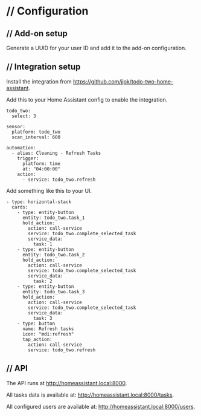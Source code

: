 // Configuration
================

// Add-on setup
---------------

Generate a UUID for your user ID and add it to the add-on configuration.


// Integration setup
--------------------

Install the integration from https://github.com/jjok/todo-two-home-assistant.

Add this to your Home Assistant config to enable the integration.

    todo_two:
      select: 3

    sensor:
      platform: todo_two
      scan_interval: 600

    automation:
      - alias: Cleaning - Refresh Tasks
        trigger:
          platform: time
          at: "04:00:00"
        action:
          - service: todo_two.refresh

Add something like this to your UI.

    - type: horizontal-stack
      cards:
        - type: entity-button
          entity: todo_two.task_1
          hold_action:
            action: call-service
            service: todo_two.complete_selected_task
            service_data:
              task: 1
        - type: entity-button
          entity: todo_two.task_2
          hold_action:
            action: call-service
            service: todo_two.complete_selected_task
            service_data:
              task: 2
        - type: entity-button
          entity: todo_two.task_3
          hold_action:
            action: call-service
            service: todo_two.complete_selected_task
            service_data:
              task: 3
        - type: button
          name: Refresh tasks
          icon: "mdi:refresh"
          tap_action:
            action: call-service
            service: todo_two.refresh


// API
------

The API runs at http://homeassistant.local:8000.

All tasks data is available at: http://homeassistant.local:8000/tasks.

All configured users are available at: http://homeassistant.local:8000/users.

